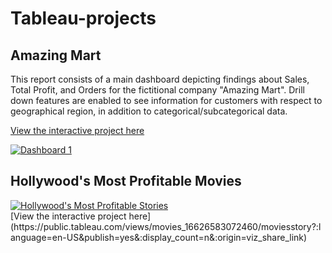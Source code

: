 # Tableau-projects

## Amazing Mart 
This report consists of a main dashboard depicting findings about Sales, Total Profit, and Orders for the fictitional company "Amazing Mart". Drill down features are enabled to see information for customers with respect to geographical region, in addition to categorical/subcategorical data. 

[View the interactive project here](https://public.tableau.com/views/order_breakdown/Dashboard1?:language=en-US&publish=yes&:display_count=n&:origin=viz_share_link)

<div class='tableauPlaceholder' id='viz1662575231845' style='position: relative'><noscript><a href='#'><img alt='Dashboard 1 ' src='https:&#47;&#47;public.tableau.com&#47;static&#47;images&#47;or&#47;order_breakdown&#47;Dashboard1&#47;1_rss.png' style='border: none' /></a></noscript><object class='tableauViz'  style='display:none;'><param name='host_url' value='https%3A%2F%2Fpublic.tableau.com%2F' /> <param name='embed_code_version' value='3' /> <param name='site_root' value='' /><param name='name' value='order_breakdown&#47;Dashboard1' /><param name='tabs' value='no' /><param name='toolbar' value='yes' /><param name='static_image' value='https:&#47;&#47;public.tableau.com&#47;static&#47;images&#47;or&#47;order_breakdown&#47;Dashboard1&#47;1.png' /> <param name='animate_transition' value='yes' /><param name='display_static_image' value='yes' /><param name='display_spinner' value='yes' /><param name='display_overlay' value='yes' /><param name='display_count' value='yes' /><param name='language' value='en-US' /><param name='filter' value='publish=yes' /></object></div>    

## Hollywood's Most Profitable Movies
<div class='tableauPlaceholder' id='viz1662822935410' style='position: relative'><noscript><a href='#'><img alt='Hollywood&#39;s Most Profitable Stories ' src='https:&#47;&#47;public.tableau.com&#47;static&#47;images&#47;mo&#47;movies_16626583072460&#47;moviesstory&#47;1_rss.png' style='border: none' /></a></noscript><object class='tableauViz'  style='display:none;'><param name='host_url' value='https%3A%2F%2Fpublic.tableau.com%2F' /> <param name='embed_code_version' value='3' /> <param name='site_root' value='' /><param name='name' value='movies_16626583072460&#47;moviesstory' /><param name='tabs' value='no' /><param name='toolbar' value='yes' /><param name='static_image' value='https:&#47;&#47;public.tableau.com&#47;static&#47;images&#47;mo&#47;movies_16626583072460&#47;moviesstory&#47;1.png' /> <param name='animate_transition' value='yes' /><param name='display_static_image' value='yes' /><param name='display_spinner' value='yes' /><param name='display_overlay' value='yes' /><param name='display_count' value='yes' /><param name='language' value='en-US' /><param name='filter' value='publish=yes' /></object></div>                
[View the interactive project here](https://public.tableau.com/views/movies_16626583072460/moviesstory?:language=en-US&publish=yes&:display_count=n&:origin=viz_share_link)
